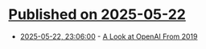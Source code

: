 # [Published on 2025-05-22](index.md)

* [2025-05-22, 23:06:00](https://soylentnews.org/article.pl?sid=25/05/22/012214&from=rss) - [A Look at OpenAI From 2019](https://soylentnews.org/article.pl?sid=25/05/22/012214&from=rss)
